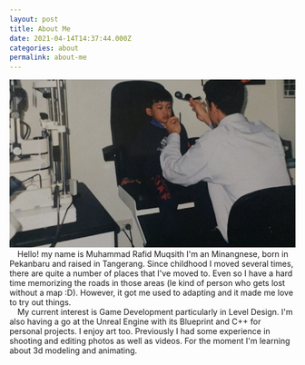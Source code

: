 ```yaml
---
layout: post
title: About Me
date: 2021-04-14T14:37:44.000Z
categories: about
permalink: about-me
---
```


<img src="/images/fulls/01.jpg" class="fit image">
    &emsp;Hello! my name is Muhammad Rafid Muqsith I'm an Minangnese, born in
    Pekanbaru and raised in Tangerang. Since childhood I moved several times,
    there are quite a number of places that I've moved to. Even so I have a
    hard time memorizing the roads in those areas (le kind of person who gets
    lost without a map :D). However, it got me used to adapting and it made me
    love to try out things.<br />
    &emsp;My current interest is Game Development particularly in Level
    Design. I'm also having a go at the Unreal Engine with its Blueprint and
    C++ for personal projects. I enjoy art too. Previously I had some
    experience in shooting and editing photos as well as videos. For the
    moment I'm learning about 3d modeling and animating.
